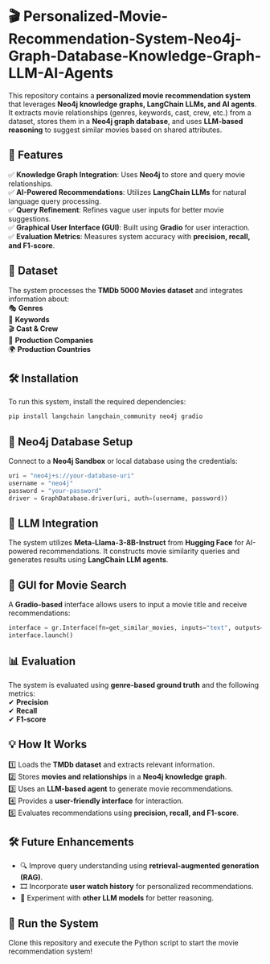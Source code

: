 # 🎬 Personalized-Movie-Recommendation-System-Neo4j-Graph-Database-Knowledge-Graph-LLM-AI-Agents 
This repository contains a **personalized movie recommendation system** that leverages **Neo4j knowledge graphs, LangChain LLMs, and AI agents**. It extracts movie relationships (genres, keywords, cast, crew, etc.) from a dataset, stores them in a **Neo4j graph database**, and uses **LLM-based reasoning** to suggest similar movies based on shared attributes.

## 🚀 Features  
✅ **Knowledge Graph Integration**: Uses **Neo4j** to store and query movie relationships.  
✅ **AI-Powered Recommendations**: Utilizes **LangChain LLMs** for natural language query processing.  
✅ **Query Refinement**: Refines vague user inputs for better movie suggestions.  
✅ **Graphical User Interface (GUI)**: Built using **Gradio** for user interaction.  
✅ **Evaluation Metrics**: Measures system accuracy with **precision, recall, and F1-score**.  

## 📂 Dataset  
The system processes the **TMDb 5000 Movies dataset** and integrates information about:  
🎭 **Genres**  
🔑 **Keywords**  
🎬 **Cast & Crew**  
🏢 **Production Companies**  
🌍 **Production Countries**  

## 🛠 Installation  
To run this system, install the required dependencies:  
```bash
pip install langchain langchain_community neo4j gradio
```

## 🔗 Neo4j Database Setup  
Connect to a **Neo4j Sandbox** or local database using the credentials:  
```python
uri = "neo4j+s://your-database-uri"
username = "neo4j"
password = "your-password"
driver = GraphDatabase.driver(uri, auth=(username, password))
```

## 🤖 LLM Integration  
The system utilizes **Meta-Llama-3-8B-Instruct** from **Hugging Face** for AI-powered recommendations. It constructs movie similarity queries and generates results using **LangChain LLM agents**.  

## 🎨 GUI for Movie Search  
A **Gradio-based** interface allows users to input a movie title and receive recommendations:  
```python
interface = gr.Interface(fn=get_similar_movies, inputs="text", outputs="text", title="Movie Recommendation System")
interface.launch()
```

## 📊 Evaluation  
The system is evaluated using **genre-based ground truth** and the following metrics:  
✔ **Precision**  
✔ **Recall**  
✔ **F1-score**  

## 💡 How It Works  
1️⃣ Loads the **TMDb dataset** and extracts relevant information.  
2️⃣ Stores **movies and relationships** in a **Neo4j knowledge graph**.  
3️⃣ Uses an **LLM-based agent** to generate movie recommendations.  
4️⃣ Provides a **user-friendly interface** for interaction.  
5️⃣ Evaluates recommendations using **precision, recall, and F1-score**.  

## 🛠 Future Enhancements  
- 🔍 Improve query understanding using **retrieval-augmented generation (RAG)**.  
- 🎞️ Incorporate **user watch history** for personalized recommendations.  
- 🤖 Experiment with **other LLM models** for better reasoning.  

## 🏁 Run the System  
Clone this repository and execute the Python script to start the movie recommendation system!
